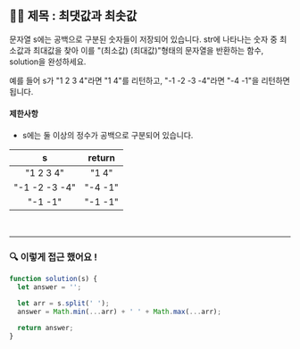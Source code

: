 ## ✍🏻 제목 : 최댓값과 최솟값
문자열 s에는 공백으로 구분된 숫자들이 저장되어 있습니다. str에 나타나는 숫자 중 최소값과 최대값을 찾아 이를 "(최소값) (최대값)"형태의 문자열을 반환하는 함수, solution을 완성하세요.

예를 들어 s가 "1 2 3 4"라면 "1 4"를 리턴하고, "-1 -2 -3 -4"라면 "-4 -1"을 리턴하면 됩니다.

#### 제한사항
- s에는 둘 이상의 정수가 공백으로 구분되어 있습니다.

|s|return|
|:------:|:----:|
|"1 2 3 4"|"1 4"|
|"-1 -2 -3 -4"|"-4 -1"|
|"-1 -1"|"-1 -1"|

</br>

---

### 🔍 이렇게 접근 했어요 !

```javascript
function solution(s) {
  let answer = '';

  let arr = s.split(' ');
  answer = Math.min(...arr) + ' ' + Math.max(...arr);

  return answer;
}
```